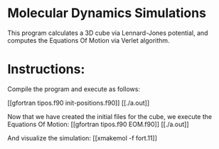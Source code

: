 # Molecular Dynamics Simulations
This program calculates a 3D cube via Lennard-Jones potential, and computes the Equations Of Motion via Verlet algorithm.

# Instructions:
Compile the program and execute as follows:

[[gfortran tipos.f90 init-positions.f90]]
[[./a.out]]

Now that we have created the initial files for the cube, we execute the Equations Of Motion:
[[gfortran tipos.f90 EOM.f90]]
[[./a.out]]

And visualize the simulation:
[[xmakemol -f fort.11]]
